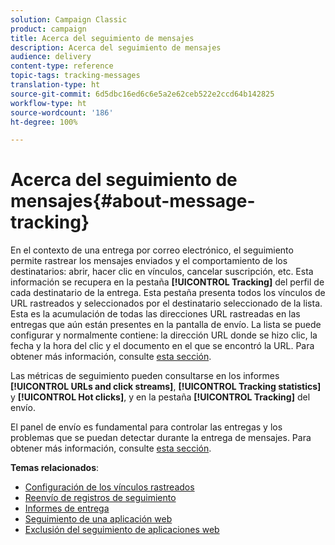 ```yaml
---
solution: Campaign Classic
product: campaign
title: Acerca del seguimiento de mensajes
description: Acerca del seguimiento de mensajes
audience: delivery
content-type: reference
topic-tags: tracking-messages
translation-type: ht
source-git-commit: 6d5dbc16ed6c6e5a2e62ceb522e2ccd64b142825
workflow-type: ht
source-wordcount: '186'
ht-degree: 100%

---
```



# Acerca del seguimiento de mensajes{#about-message-tracking}

En el contexto de una entrega por correo electrónico, el seguimiento permite rastrear los mensajes enviados y el comportamiento de los destinatarios: abrir, hacer clic en vínculos, cancelar suscripción, etc. Esta información se recupera en la pestaña **[!UICONTROL Tracking]** del perfil de cada destinatario de la entrega. Esta pestaña presenta todos los vínculos de URL rastreados y seleccionados por el destinatario seleccionado de la lista. Esta es la acumulación de todas las direcciones URL rastreadas en las entregas que aún están presentes en la pantalla de envío. La lista se puede configurar y normalmente contiene: la dirección URL donde se hizo clic, la fecha y la hora del clic y el documento en el que se encontró la URL. Para obtener más información, consulte [esta sección](../../platform/using/editing-a-profile.md#tracking-tab).

Las métricas de seguimiento pueden consultarse en los informes **[!UICONTROL URLs and click streams]**, **[!UICONTROL Tracking statistics]** y **[!UICONTROL Hot clicks]**, y en la pestaña **[!UICONTROL Tracking]** del envío.

El panel de envío es fundamental para controlar las entregas y los problemas que se puedan detectar durante la entrega de mensajes. Para obtener más información, consulte [esta sección](../../delivery/using/delivery-dashboard.md).

**Temas relacionados**:

* [Configuración de los vínculos rastreados](../../delivery/using/how-to-configure-tracked-links.md)
* [Reenvío de registros de seguimiento](../../production/using/tracking-logs-issues.md)
* [Informes de entrega](../../reporting/using/delivery-reports.md)
* [Seguimiento de una aplicación web](../../web/using/tracking-a-web-application.md)
* [Exclusión del seguimiento de aplicaciones web](../../web/using/web-application-tracking-opt-out.md)
